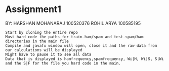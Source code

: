 # Assignment1
BY: HARSHAN MOHANARAJ 100520376
    ROHIL ARYA        100585195
    
    Start by cloning the entire repo
    Must hard code the paths for train-ham/spam and test-spam/ham directories in the main file
    Compile and javafx window will open, close it and the raw data from our calculations will be displayed
    Might have to pause it to see all data
    Data that is displayed is hamfrequency,spamfrequency, Wi|H, Wi|S, S|Wi and the S|F for the file you hard code in the main.
    

    
